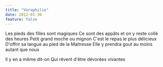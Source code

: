 ```yaml
---
title: "Voraphilie"
date: 2012-01-30
feature: false
---
```


Les pieds des filles sont magiques
Ce sont des appâts et on y reste collé des heures
Petit grand moche ou mignon
C'est le repas le plus délicieux
D'offrir sa langue au pied de la Maitresse
Elle y prendra gout au moins autant que nous

Il y en a même dit-on
Qui rêvent
d'être
dévorées
vivantes
